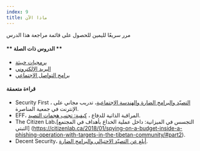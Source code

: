 ```yaml
---
index: 9
title: ماذا الآن
---
```

مرر سريعًا لليمين للحصول على قائمة مراجعة هذا الدرس

#### ** الدروس ذات الصلة **

*   [برمجيات خبيثة](umbrella://information/malware)
*   [البريد الإلكتروني](umbrella://communications/email)
*   [برامج التواصل الاجتماعي](umbrella://communications/social-media)

#### **قراءة متعمقة**

*   Security First ، [التصيّد والبرامج الضارة والهندسة الاجتماعية](https://advocacyassembly.org/en/courses/30/#/chapter/1/lesson/1)، تدريب مجاني على الإنترنت في جمعية المناصرة.
*   EFF، المراقبة الذاتية للدفاع ، [كيفية: تجنب هجمات التصيد](https://ssd.eff.org/en/module/how-avoid-phishing-attacks). 
*   The Citizen Lab،[التجسس في الميزانية: داخل عملية الخداع بأهداف في المجتمع التبتي]
(https://citizenlab.ca/2018/01/spying-on-a-budget-inside-a-phishing-operation-with-targets-in-the-tibetan-community/#part2).
*   Decent Security، [أبلغ عن التصيّد الاحتيالي والبرامج الضارة](https://decentsecurity.com/#/malware-web-and-phishing-investigation/).